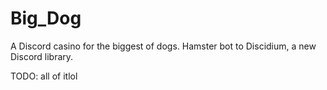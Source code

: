 # Big_Dog

A Discord casino for the biggest of dogs. Hamster bot to Discidium, a new Discord library.

TODO: all of itl o l  
 